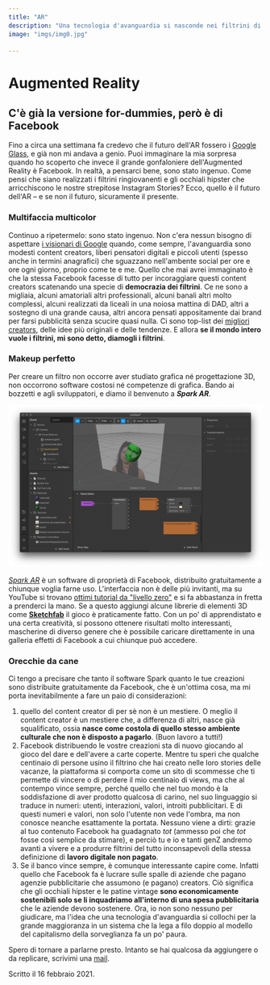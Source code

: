 ```yaml
---
title: "AR"
description: "Una tecnologia d'avanguardia si nasconde nei filtrini di Instagram, è accessibile e gratuita."
image: "imgs/img0.jpg"

---
```


# Augmented Reality

## C'è già la versione for-dummies, però è di Facebook

Fino a circa una settimana fa credevo che il futuro dell'AR fossero i [Google Glass](https://it.wikipedia.org/wiki/Google_Glass), e già non mi andava a genio. Puoi immaginare la mia sorpresa quando ho scoperto che invece il grande gonfaloniere dell'Augmented Reality è Facebook. In realtà, a pensarci bene, sono stato ingenuo. Come pensi che siano realizzati i filtrini ringiovanenti e gli occhiali hipster che arricchiscono le nostre strepitose Instagram Stories? Ecco, quello è il futuro dell'AR – e se non il futuro, sicuramente il presente.

### Multifaccia multicolor

Continuo a ripetermelo: sono stato ingenuo. Non c'era nessun bisogno di aspettare [i visionari di Google](https://it.wikipedia.org/wiki/X_(azienda)) quando, come sempre, l'avanguardia sono modesti content creators, liberi pensatori digitali e piccoli utenti (spesso anche in termini anagrafici) che sguazzano nell'ambente social per ore e ore ogni giorno, proprio come te e me.
Quello che mai avrei immaginato è che la stessa Facebook facesse di tutto per incoraggiare questi content creators scatenando una specie di **democrazia dei filtrini**. Ce ne sono a migliaia, alcuni amatoriali altri professionali, alcuni banali altri molto complessi, alcuni realizzati da liceali in una noiosa mattina di DAD, altri a sostegno di una grande causa, altri ancora pensati appositamente dai brand per farsi pubblicità senza scucire quasi nulla. Ci sono top-list dei [migliori creators](https://www.dailydot.com/debug/best-instagram-accounts-ar-filters-effects/), delle idee più originali e delle tendenze. E allora **se il mondo intero vuole i filtrini, mi sono detto, diamogli i filtrini**.

### Makeup perfetto

Per creare un filtro non occorre aver studiato grafica né progettazione 3D, non occorrono software costosi né competenze di grafica. Bando ai bozzetti e agli sviluppatori, e diamo il benvenuto a **_Spark AR_**.

![Interfaccia](/imgs/img5.png)

[_Spark AR_](https://sparkar.facebook.com/ar-studio/) è un software di proprietà di Facebook, distribuito gratuitamente a chiunque voglia farne uso. L'interfaccia non è delle più invitanti, ma su YouTube si trovano [ottimi tutorial da "livello zero"](https://www.youtube.com/watch?v=mIt2fdjExy0) e si fa abbastanza in fretta a prenderci la mano. Se a questo aggiungi alcune librerie di elementi 3D come [**Sketchfab**](https://sketchfab.com/feed) il gioco è praticamente fatto.
Con un po' di apprendistato e una certa creatività, si possono ottenere risultati molto interessanti, mascherine di diverso genere che è possibile caricare direttamente in una galleria effetti di Facebook a cui chiunque può accedere.

### Orecchie da cane

Ci tengo a precisare che tanto il software Spark quanto le tue creazioni sono distribuite gratuitamente da Facebook, che è un'ottima cosa, ma mi porta inevitabilmente a fare un paio di considerazioni:
1. quello del content creator di per sè non è un mestiere. O meglio il content creator è un mestiere che, a differenza di altri, nasce già squalificato, ossia **nasce come costola di quello stesso ambiente culturale che non è disposto a pagarlo**. (Buon lavoro a tutti!)
2. Facebook distribuendo le vostre creazioni sta di nuovo giocando al gioco del dare e dell'avere a carte coperte. Mentre tu speri che qualche centinaio di persone usino il filtrino che hai creato nelle loro stories delle vacanze, la piattaforma si comporta come un sito di scommesse che ti permette di vincere o di perdere il mio centinaio di views, ma che al contempo vince sempre, perché quello che nel tuo mondo è la soddisfazione di aver prodotto qualcosa di carino, nel suo linguaggio si traduce in numeri: utenti, interazioni, valori, introiti pubblicitari. E di questi numeri e valori, non solo l'utente non vede l'ombra, ma non conosce neanche esattamente la portata. Nessuno viene a dirti: grazie al tuo contenuto Facebook ha guadagnato *tot* (ammesso poi che *tot* fosse così semplice da stimare), e perciò tu e io e tanti genZ andremo avanti a vivere e a produrre filtrini del tutto inconsapevoli della stessa definizione di **lavoro digitale non pagato**.
3. Se il banco vince sempre, è comunque interessante capire come. Infatti quello che Facebook fa è lucrare sulle spalle di aziende che pagano agenzie pubblicitarie che assumono (e pagano) creators. Ciò significa che gli occhiali hipster e le patine vintage **sono economicamente sostenibili solo se li inquadriamo all'interno di una spesa pubblicitaria** che le aziende devono sostenere. Ora, io non sono nessuno per giudicare, ma l'idea che una tecnologia d'avanguardia si collochi per la grande maggioranza in un sistema che la lega a filo doppio al modello del capitalismo della sorveglianza fa un po' paura.

Spero di tornare a parlarne presto. Intanto se hai qualcosa da aggiungere o da replicare, scrivimi una [mail](mailto:web@zulianis.eu).

<p class="date">Scritto il 16 febbraio 2021.</p>